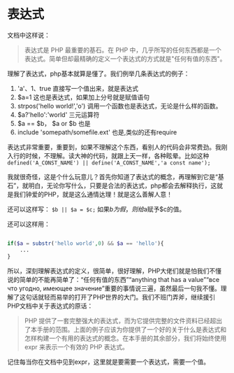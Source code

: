 # 表达式

文档中这样说：
> 表达式是 PHP 最重要的基石。在 PHP 中，几乎所写的任何东西都是一个表达式。简单但却最精确的定义一个表达式的方式就是"任何有值的东西"。

理解了表达式，php基本就算是懂了。我们例举几条表达式的例子：

1. 'a'、1、true 直接写一个值出来，就是表达式
2. $a=1 这也是表达式，如果加上分号就是赋值语句
3. strpos('hello world!','o') 调用一个函数也是表达式，无论是什么样的函数。
4. $a?'hello':'world' 三元运算符
5. $a == $b， $a or $b 也是
6. include 'somepath/somefile.ext' 也是,类似的还有require

表达式非常重要，重要到，如果不理解这个东西，看别人的代码会非常费劲。我刚入行的时候，不理解。读大神的代码，就跟上天一样，各种眩晕。比如这种
`defined('A_CONST_NAME') || define('A_CONST_NAME','a const name');`

我就很奇怪，这是个什么玩意儿？首先你知道了表达式的概念，再理解到它是“基石”，就明白，无论你写什么，只要是合法的表达式，php都会去解释执行，这就是我们钟爱的PHP，就是这么通情达理！就是这么善解人意！

还可以这样写：
`$b || $a = $c;`
如果$b为假，则给$a赋予$c的值。

还可以这样用：
```php

if($a = substr('hello world',0) && $a == 'hello'){
    ...
}

```

所以，深刻理解表达式的定义，很简单，很好理解，PHP大佬们就是怕我们不懂说的简单的不能再简单了：“任何有值的东西”“anything that has a value”“все что угодно, имеющее значение”重要的事情说三遍，虽然最后一句我不懂。理解了这句话就轻而易举的打开了PHP世界的大门。我们不班门弄斧，继续援引PHP文档中关于表达式的原话：

> PHP 提供了一套完整强大的表达式，而为它提供完整的文件资料已经超出了本手册的范围。上面的例子应该为你提供了一个好的关于什么是表达式和怎样构建一个有用的表达式的概念。在本手册的其余部分，我们将始终使用 expr 来表示一个有效的 PHP 表达式。

记住每当你在文档中见到expr，这里就是要需要一个表达式，需要一个值。